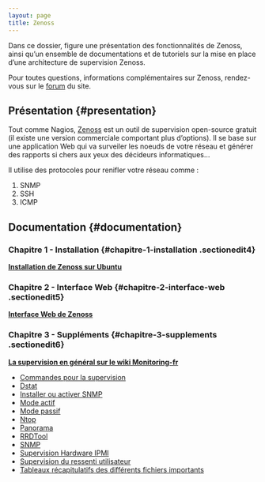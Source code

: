 ```yaml
---
layout: page
title: Zenoss
---
```


Dans ce dossier, figure une présentation des fonctionnalités de Zenoss, ainsi qu’un ensemble de documentations et de tutoriels sur la mise en place d’une architecture de supervision Zenoss.

Pour toutes questions, informations complémentaires sur Zenoss, rendez-vous sur le [forum](http://forums.monitoring-fr.org/ "http://forums.monitoring-fr.org/") du site.

Présentation {#presentation}
------------

Tout comme Nagios, [Zenoss](http://www.zenoss.com/ "http://www.zenoss.com/") est un outil de supervision open-source gratuit (il existe une version commerciale comportant plus d’options). Il se base sur une application Web qui va surveiler les noeuds de votre réseau et générer des rapports si chers aux yeux des décideurs informatiques…

Il utilise des protocoles pour renifler votre réseau comme :

1.  SNMP
2.  SSH
3.  ICMP

Documentation {#documentation}
-------------

### Chapitre 1 - Installation {#chapitre-1-installation .sectionedit4}

**[Installation de Zenoss sur Ubuntu](zenoss-ubuntu-install.html "zenoss:zenoss-ubuntu-install")**

### Chapitre 2 - Interface Web {#chapitre-2-interface-web .sectionedit5}

**[Interface Web de Zenoss](zenoss-interface.html "zenoss:zenoss-interface")**

### Chapitre 3 - Suppléments {#chapitre-3-supplements .sectionedit6}

**[La supervision en général sur le wiki Monitoring-fr](../supervision/start.html "supervision:start")**

-   [Commandes pour la
    supervision](../supervision/commands.html "supervision:commands")
-   [Dstat](../supervision/dstat.html "supervision:dstat")
-   [Installer ou activer
    SNMP](../supervision/snmp-install.html "supervision:snmp-install")
-   [Mode actif](../supervision/actif.html "supervision:actif")
-   [Mode passif](../supervision/passif.html "supervision:passif")
-   [Ntop](../supervision/ntop/start.html "supervision:ntop:start")
-   [Panorama](../supervision/links.html "supervision:links")
-   [RRDTool](../supervision/rrdtool.html "supervision:rrdtool")
-   [SNMP](../supervision/snmp.html "supervision:snmp")
-   [Supervision Hardware
    IPMI](../supervision/ipmi.html "supervision:ipmi")
-   [Supervision du ressenti
    utilisateur](../supervision/eue/start.html "supervision:eue:start")
-   [Tableaux récapitulatifs des différents fichiers
    importants](../supervision/important-files.html "supervision:important-files")